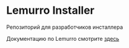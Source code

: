 # Lemurro Installer

Репозиторий для разработчиков инсталлера

Документацию по Lemurro смотрите [здесь](https://lemurro.github.io/docs)